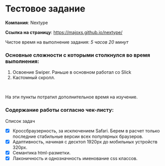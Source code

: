 # Тестовое задание
**Компания**: Nextype

**Ссылка на страницу**: https://majoxs.github.io/nextype/

Чистое время на выполнение задания: *5 часов 20 минут*

### Основные сложности с которыми столкнулся во время выполнения:

1. Освоение Swiper. Раньше в основном работал со Slick
2. Кастомный скролл.
<br/>

На эти пункты потратил дополнительное время на изучение.

### Содержание работы согласно чек-листу:

Список задач
- [X] Кроссбраузерность, за исключением Safari. Берем в расчет только последние стабильные версии всех популярных браузеров.
- [X] Адаптивность, начиная с десктоп 1920px до мобильных устройств 320px.
- [X] Семантика html-разметки.
- [X] Лаконичность и однозначность именование css классов.